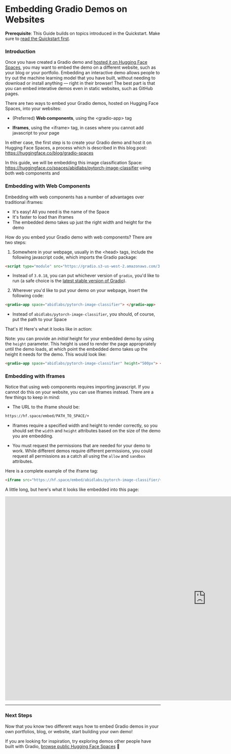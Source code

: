 <script type="module" src="https://gradio.s3-us-west-2.amazonaws.com/3.0.18/gradio.js"></script>

# Embedding Gradio Demos on Websites

**Prerequisite**: This Guide builds on topics introduced in the Quickstart. Make sure to [read the Quickstart first](/getting_started).

### Introduction

Once you have created a Gradio demo and [hosted it on Hugging Face Spaces](https://huggingface.co/blog/gradio-spaces), you may want to embed the demo on a different website, such as your blog or your portfolio. Embedding an interactive demo allows people to try out the machine learning model that you have built, without needing to download or install anything — right in their browser! The best part is that you can embed interative demos even in static websites, such as GitHub pages.

There are two ways to embed your Gradio demos, hosted on Hugging Face Spaces, into your websites:

* (Preferred) **Web components**, using the \<gradio-app\> tag

* **Iframes**, using the \<iframe\> tag, in cases where you cannot add javascript to your page

In either case, the first step is to create your Gradio demo and host it on Hugging Face Spaces, a process which is described in this blog post: https://huggingface.co/blog/gradio-spaces 

In this guide, we will be embedding this image classification Space: https://huggingface.co/spaces/abidlabs/pytorch-image-classifier using both web components and  

### Embedding with Web Components 

Embedding with web components has a number of advantages over traditional iframes:
* It's easy! All you need is the name of the Space
* It's faster to load than iframes 
* The embedded demo takes up just the right width and height for the demo

How do you embed your Gradio demo with web components? There are two steps:

1. Somewhere in your webpage, usually in the \<head\> tags, include the following javascript code, which imports the Gradio package:

```html
<script type="module" src="https://gradio.s3-us-west-2.amazonaws.com/3.0.18/gradio.js"></script>
```

* Instead of <code>3.0.18</code>, you can put whichever version of `gradio`, you'd like to run (a safe choice is the [latest stable version of Gradio](https://pypi.org/project/gradio/)). 

2. Wherever you'd like to put your demo on your webpage, insert the following code:

```html
<gradio-app space="abidlabs/pytorch-image-classifier"> </gradio-app>
```

* Instead of <code>abidlabs/pytorch-image-classifier</code>, you should, of course, put the path to your Space

That's it! Here's what it looks like in action:

<gradio-app space="abidlabs/pytorch-image-classifier"> </gradio-app>

Note: you can provide an *initial* height for your embedded demo by using the `height` parameter. This height is used to render the page appropriately until the demo loads, at which point the embedded demo takes up the height it needs for the demo. This would look like:

```html
<gradio-app space="abidlabs/pytorch-image-classifier" height="500px"> </gradio-app>
```

### Embedding with Iframes

Notice that using web components requires importing javascript. If you cannot do this on your website, you can use Iframes instead. There are a few things to keep in mind:

* The URL to the iframe should be:

```html
https://hf.space/embed/PATH_TO_SPACE/+
```

* Iframes require a specified width and height to render correctly, so you should set the `width` and `height` attributes based on the size of the demo you are embedding.

* You must request the permissions that are needed for your demo to work. While different demos require different permissions, you could request all permissions as a catch all using the `allow` and `sandbox` attributes. 

Here is a complete example of the iframe tag:

```html
<iframe src="https://hf.space/embed/abidlabs/pytorch-image-classifier/+" frameBorder="0" width="1300px" height="660px" title="Gradio app" allow="accelerometer; ambient-light-sensor; autoplay; battery; camera; document-domain; encrypted-media; fullscreen; geolocation; gyroscope; layout-animations; legacy-image-formats; magnetometer; microphone; midi; oversized-images; payment; picture-in-picture; publickey-credentials-get; sync-xhr; usb; vr ; wake-lock; xr-spatial-tracking" sandbox="allow-forms allow-modals allow-popups allow-popups-to-escape-sandbox allow-same-origin allow-scripts allow-downloads"></iframe>
```

A little long, but here's what it looks like embedded into this page:

<iframe src="https://hf.space/embed/abidlabs/pytorch-image-classifier/+" frameBorder="0" width="1300px" height="660px" title="Gradio app" allow="accelerometer; ambient-light-sensor; autoplay; battery; camera; document-domain; encrypted-media; fullscreen; geolocation; gyroscope; layout-animations; legacy-image-formats; magnetometer; microphone; midi; oversized-images; payment; picture-in-picture; publickey-credentials-get; sync-xhr; usb; vr ; wake-lock; xr-spatial-tracking" sandbox="allow-forms allow-modals allow-popups allow-popups-to-escape-sandbox allow-same-origin allow-scripts allow-downloads"></iframe>

--------

### Next Steps

Now that you know two different ways how to embed Gradio demos in your own portfolios, blog, or website, start building your own demo! 

If you are looking for inspiration, try exploring demos other people have built with Gradio, [browse public Hugging Face Spaces](http://hf.space/) 🤗

